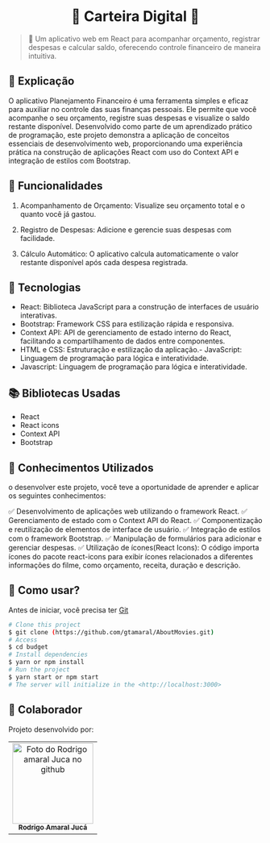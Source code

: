 <h1 align="center">👛 Carteira Digital 👛</h1>

  

> 🔎  Um aplicativo web em React para acompanhar orçamento, registrar despesas e calcular saldo, oferecendo controle financeiro de maneira intuitiva.



## 📄 Explicação

O aplicativo Planejamento Financeiro é uma ferramenta simples e eficaz para auxiliar no controle das suas finanças pessoais. Ele permite que você acompanhe o seu orçamento, registre suas despesas e visualize o saldo restante disponível. Desenvolvido como parte de um aprendizado prático de programação, este projeto demonstra a aplicação de conceitos essenciais de desenvolvimento web, proporcionando uma experiência prática na construção de aplicações React com uso do Context API e integração de estilos com Bootstrap.

## 🔨 Funcionalidades 

1. Acompanhamento de Orçamento: Visualize seu orçamento total e o quanto você já gastou.

2. Registro de Despesas: Adicione e gerencie suas despesas com facilidade.

3. Cálculo Automático: O aplicativo calcula automaticamente o valor restante disponível após cada despesa registrada.


## 🚀 Tecnologias

- React: Biblioteca JavaScript para a construção de interfaces de usuário interativas.
- Bootstrap: Framework CSS para estilização rápida e responsiva.
- Context API: API de gerenciamento de estado interno do React, facilitando a compartilhamento de dados entre componentes.
- HTML e CSS: Estruturação e estilização da aplicação.- JavaScript: Linguagem de programação para lógica e interatividade.
- Javascript: Linguagem de programação para lógica e interatividade.
## 📚 Bibliotecas Usadas

- React
- React icons
- Context API
- Bootstrap

## 📔 Conhecimentos Utilizados

o desenvolver este projeto, você teve a oportunidade de aprender e aplicar os seguintes conhecimentos:

✅ Desenvolvimento de aplicações web utilizando o framework React.
✅ Gerenciamento de estado com o Context API do React.
✅ Componentização e reutilização de elementos de interface de usuário.
✅ Integração de estilos com o framework Bootstrap.
✅ Manipulação de formulários para adicionar e gerenciar despesas.
✅ Utilização de ícones(React Icons): O código importa ícones do pacote react-icons para exibir ícones relacionados a diferentes informações do filme, como orçamento, receita, duração e descrição.


## 📕 Como usar?

Antes de iniciar, você precisa ter [Git](https://git-scm.com)

```bash
# Clone this project
$ git clone (https://github.com/gtamaral/AboutMovies.git)
# Access
$ cd budget
# Install dependencies
$ yarn or npm install
# Run the project
$ yarn start or npm start
# The server will initialize in the <http://localhost:3000>
```

## 🤝 Colaborador

Projeto desenvolvido por:

<table>
  <tr>
    <td align="center">
      <a href="#">
        <img src="https://github.com/gtamaral.png" width="160px;" alt="Foto do Rodrigo amaral Juca no github"/><br>
        <sub>
          <b>Rodrigo Amaral Jucá</b>
        </sub>
      </a>
    </td>
  </tr>
</table>





